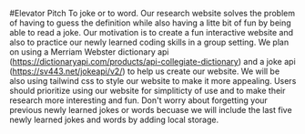 #Elevator Pitch 
To joke or to word. Our research website solves the problem of having to guess the definition while also having a litte bit of fun by being able to read a joke. Our motivation is to create a fun interactive website and also to practice our newly learned coding skills in a group setting. We plan on using a Merriam Webster dictionary api (https://dictionaryapi.com/products/api-collegiate-dictionary) and a joke api (https://sv443.net/jokeapi/v2/) to help us create our website. We will be also using tailwind css to style our website to make it more appealing. Users should prioritize using our website for simpliticty of use and to make their research more interesting and fun. Don't worry about forgetting your previous newly learned jokes or words becuase we will include the last five newly learned jokes and words by adding local storage.  